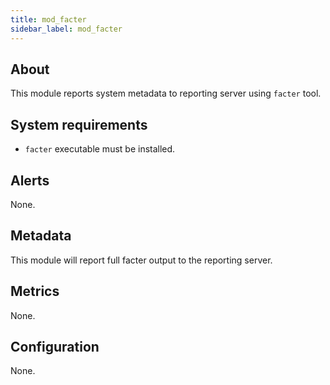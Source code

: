 ```yaml
---
title: mod_facter
sidebar_label: mod_facter
---
```


## About

This module reports system metadata to reporting server using `facter` tool.

## System requirements

- `facter` executable must be installed.

## Alerts

None.

## Metadata

This module will report full facter output to the reporting server.

## Metrics

None.

## Configuration

None.
